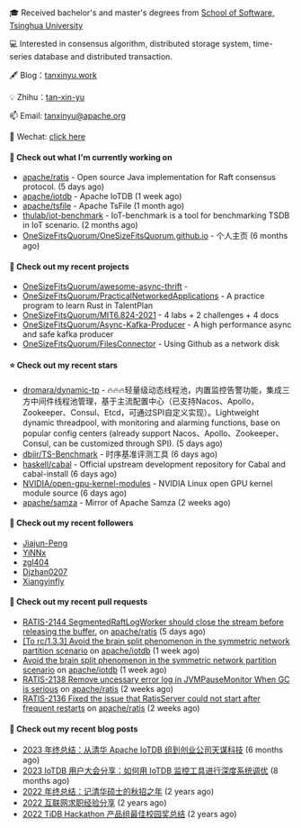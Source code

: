 🎓 Received bachelor's and master's degrees from [School of Software, Tsinghua University](https://www.thss.tsinghua.edu.cn/)

💻 Interested in consensus algorithm, distributed storage system, time-series database and distributed transaction.

🖋 Blog：[tanxinyu.work](https://tanxinyu.work)

💡 Zhihu：[tan-xin-yu](https://www.zhihu.com/people/tan-xin-yu-22)

📫 Email: [tanxinyu@apache.org](mailto:tanxinyu@apache.org)

💬 Wechat: [click here](https://github.com/LebronAl/LebronAl/issues/1)

#### 👷 Check out what I'm currently working on

- [apache/ratis](https://github.com/apache/ratis) - Open source Java implementation for Raft consensus protocol. (5 days ago)
- [apache/iotdb](https://github.com/apache/iotdb) - Apache IoTDB (1 week ago)
- [apache/tsfile](https://github.com/apache/tsfile) - Apache TsFile (1 month ago)
- [thulab/iot-benchmark](https://github.com/thulab/iot-benchmark) - IoT-benchmark is a tool for benchmarking TSDB in IoT scenario. (2 months ago)
- [OneSizeFitsQuorum/OneSizeFitsQuorum.github.io](https://github.com/OneSizeFitsQuorum/OneSizeFitsQuorum.github.io) - 个人主页 (6 months ago)

#### 🌱 Check out my recent projects

- [OneSizeFitsQuorum/awesome-async-thrift](https://github.com/OneSizeFitsQuorum/awesome-async-thrift) - 
- [OneSizeFitsQuorum/PracticalNetworkedApplications](https://github.com/OneSizeFitsQuorum/PracticalNetworkedApplications) - A practice program to learn Rust in TalentPlan
- [OneSizeFitsQuorum/MIT6.824-2021](https://github.com/OneSizeFitsQuorum/MIT6.824-2021) - 4 labs &#43; 2 challenges &#43; 4 docs
- [OneSizeFitsQuorum/Async-Kafka-Producer](https://github.com/OneSizeFitsQuorum/Async-Kafka-Producer) - A high performance async and safe kafka producer
- [OneSizeFitsQuorum/FilesConnector](https://github.com/OneSizeFitsQuorum/FilesConnector) - Using Github as a network disk

#### ⭐ Check out my recent stars

- [dromara/dynamic-tp](https://github.com/dromara/dynamic-tp) - 🔥🔥🔥轻量级动态线程池，内置监控告警功能，集成三方中间件线程池管理，基于主流配置中心（已支持Nacos、Apollo，Zookeeper、Consul、Etcd，可通过SPI自定义实现）。Lightweight dynamic threadpool, with monitoring and alarming functions, base on popular config centers (already support Nacos、Apollo、Zookeeper、Consul, can be customized through SPI). (5 days ago)
- [dbiir/TS-Benchmark](https://github.com/dbiir/TS-Benchmark) - 时序基准评测工具 (6 days ago)
- [haskell/cabal](https://github.com/haskell/cabal) - Official upstream development repository for Cabal and cabal-install (6 days ago)
- [NVIDIA/open-gpu-kernel-modules](https://github.com/NVIDIA/open-gpu-kernel-modules) - NVIDIA Linux open GPU kernel module source (6 days ago)
- [apache/samza](https://github.com/apache/samza) - Mirror of Apache Samza (2 weeks ago)

#### 👯 Check out my recent followers

- [Jiajun-Peng](https://github.com/Jiajun-Peng)
- [YiNNx](https://github.com/YiNNx)
- [zgl404](https://github.com/zgl404)
- [Djzhan0207](https://github.com/Djzhan0207)
- [Xiangyinfly](https://github.com/Xiangyinfly)

#### 🔨 Check out my recent pull requests

- [RATIS-2144 SegmentedRaftLogWorker should close the stream before releasing the buffer.](https://github.com/apache/ratis/pull/1138) on [apache/ratis](https://github.com/apache/ratis) (5 days ago)
- [[To rc/1.3.3] Avoid the brain split phenomenon in the symmetric network partition scenario](https://github.com/apache/iotdb/pull/13226) on [apache/iotdb](https://github.com/apache/iotdb) (1 week ago)
- [Avoid the brain split phenomenon in the symmetric network partition scenario](https://github.com/apache/iotdb/pull/13221) on [apache/iotdb](https://github.com/apache/iotdb) (1 week ago)
- [RATIS-2138 Remove uncessary error log in JVMPauseMonitor When GC is serious](https://github.com/apache/ratis/pull/1133) on [apache/ratis](https://github.com/apache/ratis) (2 weeks ago)
- [RATIS-2136 Fixed the issue that RatisServer could not start after frequent restarts](https://github.com/apache/ratis/pull/1131) on [apache/ratis](https://github.com/apache/ratis) (2 weeks ago)

#### 📜 Check out my recent blog posts

- [2023 年终总结：从清华 Apache IoTDB 组到创业公司天谋科技](https://tanxinyu.work/2023-annual-summary/) (6 months ago)
- [2023 IoTDB 用户大会分享：如何用 IoTDB 监控工具进行深度系统调优](https://tanxinyu.work/2023-iotdb-submit/) (8 months ago)
- [2022 年终总结：记清华硕士的秋招之年](https://tanxinyu.work/2022-annual-summary/) (2 years ago)
- [2022 互联网求职经验分享](https://tanxinyu.work/2022-internet-job-hunting-experience-sharing/) (2 years ago)
- [2022 TiDB Hackathon 产品组最佳校园奖总结](https://tanxinyu.work/2022-tidb-hackathon/) (2 years ago)

